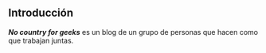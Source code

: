## Introducción

***No country for geeks*** es un blog de un grupo de personas que hacen como que trabajan juntas.



